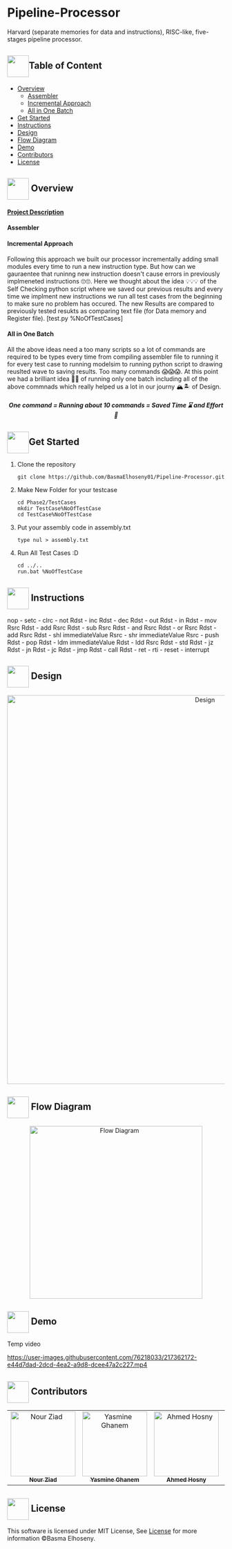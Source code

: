 # Pipeline-Processor
Harvard (separate memories for data and instructions), RISC-like, five-stages pipeline processor.

## <img  align= center width=50px src="https://cdn.edu.buncee.com/assets/d4094ddfdc4426d73593ae3727f94eec/animation-library-flyppl-081720.gif?timestamp=1597673172">Table of Content

- <a href ="#overview">Overview</a>
  - <a href ="#Assembler">Assembler</a>
  - <a href ="#Incremental Approach">Incremental Approach</a>
  - <a href ="#All in One Batch">All in One Batch</a>
- <a href ="#started">Get Started</a>
- <a href ="#Instructions">Instructions</a>
- <a href ="#Design">Design</a>
- <a href ="#Flow Diagram">Flow Diagram</a>
- <a href ="#Demo">Demo</a>
- <a href ="#Contributors">Contributors</a>
- <a href ="#License">License</a>


## <img  align= center width=50px height=50px src="https://media3.giphy.com/media/dAoHbGjH7k5ZTeQeBI/giphy.gif"> Overview <a id = "overview"></a>
#### <a href="https://github.com/BasmaElhoseny01/Pipeline-Processor/blob/main/Architecture_Project_Fall_2022_Semester.pdf">Project Description</a>
#### <a id = "Assembler">Assembler</a>

#### <a id = "Incremental Approach">Incremental Approach</a>
Following this approach we built our processor incrementally adding small modules every time to run a new instruction type. 
But how can we gauraentee that runinng new instruction doesn't cause errors in previously implmeneted instructions 🙄🙄. 
Here we thought about the idea 💡💡💡 of the Self Checking python script where we saved our previous results and every time we implment new instructions we run all test cases from the beginning to make sure no problem has occured. 
The new Results are compared to previously tested resukts as comparing text file (for Data memory and Register file). [test.py %NoOfTestCases]

#### <a id = "All in One Batch">All in One Batch</a>
All the above ideas need a too many scripts so a lot of commands are required to be types every time from compiling assembler file to running it for every test case to running modelsim to running python script to drawing reuslted wave to saving results.
Too many commands 😱😱😱.
At this point we had a brilliant idea 🧨🧨 of running only one batch including all of the above commnads which really helped us a lot in our journy 🏔️🏝️ of Design.

<h5 align="center">One command = Running about 10 commands = Saved Time ⌛ and Effort 🤒 </h5>

## <img  align= center width=50px height=50px src="https://cdn.pixabay.com/animation/2022/07/31/06/27/06-27-17-124_512.gif">Get Started <a id = "started"></a>

<ol>
<li>Clone the repository

<br>

```
git clone https://github.com/BasmaElhoseny01/Pipeline-Processor.git
```

</li>

<li>Make New Folder for your testcase

<br>

```
cd Phase2/TestCases
mkdir TestCase%NoOfTestCase
cd TestCase%NoOfTestCase
```

</li>

<li>Put your assembly code in assembly.txt

<br>

```
type nul > assembly.txt
```

</li>

<li>Run All Test Cases :D

<br>

```
cd ../..
run.bat %NoOfTestCase
```

</li>
</ol>

## <img  align= center width=50px height=50px src="https://user-images.githubusercontent.com/72309546/217035256-ed3cf050-9e68-4880-beed-7318ad22da07.png"> Instructions <a id = "Instructions"></a>
nop - setc - clrc - not Rdst - inc Rdst - dec Rdst - out Rdst - in Rdst - mov Rsrc Rdst - add Rsrc Rdst - sub Rsrc Rdst - and Rsrc Rdst - or Rsrc Rdst - add Rsrc Rdst - shl immediateValue Rsrc - shr immediateValue Rsrc - push Rdst - pop Rdst - ldm immediateValue Rdst - ldd Rsrc Rdst - std Rdst - jz Rdst - jn Rdst - jc Rdst - jmp Rdst - call Rdst - ret - rti - reset - interrupt

## <img  align= center width=50px height=50px src="https://media4.giphy.com/media/dBrimLDKab9TPDQSd8/giphy.gif?cid=6c09b952620udc6fwlifrgx872sn8m0x9famv92i60i8gzcr&rid=giphy.gif&ct=s"> Design <a id = "Design"></a>

<p align="center">
<img src="https://user-images.githubusercontent.com/76218033/217362780-348c6185-f730-42c6-98ee-2d2578b84de9.png" width="900px" alt="Design"/>
</p>


## <img  align= center width=50px height=50px src="https://i.pinimg.com/originals/84/b3/0c/84b30cf92e9b9804293b7d5f131ffb7d.gif"> Flow Diagram <a id = "Flow Diagram"></a>

<p align="center">
<img src="https://user-images.githubusercontent.com/72309546/217021002-34905ec5-0cc8-4046-9a3f-2fd5f0a5fd1d.jpg" width="400px" alt="Flow Diagram"/>
</p>

## <img  align= center width=50px height=50px src="https://img.genial.ly/5f91608064ad990c6ee12237/bd7195a3-a8bb-494b-8a6d-af48dd4deb4b.gif?genial&1643587200063"> Demo <a id = "Demo"></a>
Temp video

https://user-images.githubusercontent.com/76218033/217362172-e44d7dad-2dcd-4ea2-a9d8-dcee47a2c227.mp4


## <img  align= center width=50px height=50px src="https://media1.giphy.com/media/WFZvB7VIXBgiz3oDXE/giphy.gif?cid=6c09b952tmewuarqtlyfot8t8i0kh6ov6vrypnwdrihlsshb&rid=giphy.gif&ct=s"> Contributors <a id = "Contributors"></a>

<table>
  <tr>
    <td align="center">
    <a href="https://github.com/nouralmulhem" target="_black">
    <img src="https://avatars.githubusercontent.com/u/76218033?v=4" width="150px;" alt="Nour Ziad"/>
    <br />
    <sub><b>Nour Ziad</b></sub></a>
    </td>
    <td align="center">
    <a href="https://github.com/yasmineghanem" target="_black">
    <img src="https://avatars.githubusercontent.com/u/74925701?v=4" width="150px;" alt="Yasmine Ghanem"/>
    <br />
    <sub><b>Yasmine Ghanem</b></sub></a>
    </td>
        </td>
    <td align="center">
    <a href="https://github.com/AhmedHosny2024" target="_black">
    <img src="https://avatars.githubusercontent.com/u/76389601?v=4" width="150px;" alt="Ahmed Hosny"/>
    <br />
    <sub><b>Ahmed Hosny</b></sub></a>
    </td>
        </td>
    <td align="center">
    <a href="https://github.com/BasmaElhoseny01" target="_black">
    <img src="https://avatars.githubusercontent.com/u/72309546?v=4" width="150px;" alt="Basma Elhoseny"/>
    <br />
    <sub><b>Basma Elhoseny</b></sub></a>
    </td>
  </tr>
 </table>


## <img  align= center width=50px height=50px src="https://moein.video/wp-content/uploads/2022/05/license-GIF-Certificate-Royalty-Free-Animated-Icon-350px-after-effects-project.gif"> License <a id = "License"></a>
This software is licensed under MIT License, See [License](https://github.com/BasmaElhoseny01/Pipeline-Processor/blob/main/LICENSE.md) for more information ©Basma Elhoseny.
